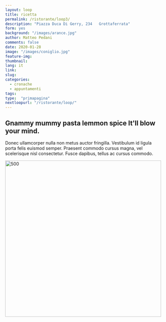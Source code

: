 ```yaml
---
layout: loop
title: ricetta
permalink: /ristorante/loop3/
description: "Piazza Duca Di Gerry, 234   Grottaferrata"
form: yes
background: "/images/arance.jpg"
author: Matteo Pedani
comments: false
date: 2020-01-28 
image: "/images/coniglio.jpg"
feature-img: 
thumbnail: 
lang: it
link: 
slug: 
categories:
  - cronache
  - appuntamenti
tags:
type:  "primapagina"
nextloopurl: "/ristorante/loop/"
---
```

<div class="conteiner">
<div class="row featurette">
          <div class="col-md-7">
            <h2 class="featurette-heading">Gnammy mummy pasta lemmon spice <span class="text-muted">It'll blow your mind.</span></h2>
            <p class="lead">Donec ullamcorper nulla non metus auctor fringilla. Vestibulum id ligula porta felis euismod semper. Praesent commodo cursus magna, vel scelerisque nisl consectetur. Fusce dapibus, tellus ac cursus commodo.</p>
          </div>
          <div class="col-md-5">
            <img class="featurette-image img-fluid mx-auto" data-src="holder.js/500x500/auto" alt="500" style="width: 500px; " src="{{page.image}}" data-holder-rendered="true">
          </div>
        </div>
     <br>   


</div>


